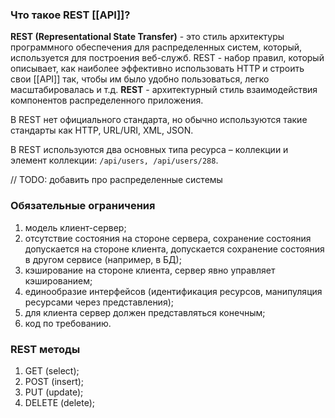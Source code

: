 ### Что такое REST [[API]]?
**REST (Representational State Transfer)** - это стиль архитектуры программного обеспечения для распределенных систем, который, используется для построения веб-служб.
REST - набор правил, который описывает, как наиболее эффективно использовать HTTP и строить свои [[API]] так, чтобы им было удобно пользоваться, легко масштабировалась и т.д.
**REST** - архитектурный стиль взаимодействия компонентов распределенного приложения. 

В REST нет официального стандарта, но обычно используются такие стандарты как HTTP, URL/URI, XML, JSON.

В REST используются два основных типа ресурса – коллекции и элемент коллекции: `/api/users, /api/users/288`.

// TODO: добавить про распределенные системы

### Обязательные ограничения
1. модель клиент-сервер;
2. отсутствие состояния на стороне сервера,  сохранение состояния допускается на стороне клиента, допускается сохранение состояния в другом сервисе (например, в БД);
3. кэширование на стороне клиента, сервер явно управляет кэшированием;
4. единообразие интерфейсов (идентификация ресурсов, манипуляция ресурсами через представления);
5. для клиента сервер должен представляться конечным;
6. код по требованию.
### REST методы
1. GET (select);
2. POST (insert);
3. PUT (update);
4. DELETE (delete);



